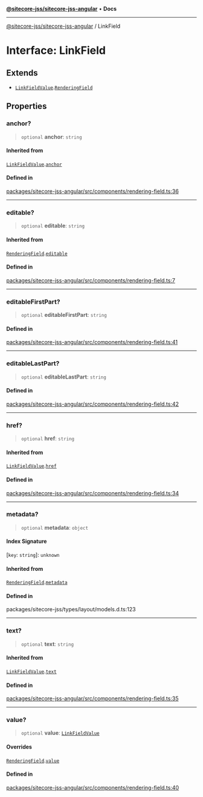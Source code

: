 [**@sitecore-jss/sitecore-jss-angular**](../README.md) • **Docs**

***

[@sitecore-jss/sitecore-jss-angular](../README.md) / LinkField

# Interface: LinkField

## Extends

- [`LinkFieldValue`](LinkFieldValue.md).[`RenderingField`](RenderingField.md)

## Properties

### anchor?

> `optional` **anchor**: `string`

#### Inherited from

[`LinkFieldValue`](LinkFieldValue.md).[`anchor`](LinkFieldValue.md#anchor)

#### Defined in

[packages/sitecore-jss-angular/src/components/rendering-field.ts:36](https://github.com/Sitecore/jss/blob/9cd15ca25619b116ad9c500eef4ef2dc9023209b/packages/sitecore-jss-angular/src/components/rendering-field.ts#L36)

***

### editable?

> `optional` **editable**: `string`

#### Inherited from

[`RenderingField`](RenderingField.md).[`editable`](RenderingField.md#editable)

#### Defined in

[packages/sitecore-jss-angular/src/components/rendering-field.ts:7](https://github.com/Sitecore/jss/blob/9cd15ca25619b116ad9c500eef4ef2dc9023209b/packages/sitecore-jss-angular/src/components/rendering-field.ts#L7)

***

### editableFirstPart?

> `optional` **editableFirstPart**: `string`

#### Defined in

[packages/sitecore-jss-angular/src/components/rendering-field.ts:41](https://github.com/Sitecore/jss/blob/9cd15ca25619b116ad9c500eef4ef2dc9023209b/packages/sitecore-jss-angular/src/components/rendering-field.ts#L41)

***

### editableLastPart?

> `optional` **editableLastPart**: `string`

#### Defined in

[packages/sitecore-jss-angular/src/components/rendering-field.ts:42](https://github.com/Sitecore/jss/blob/9cd15ca25619b116ad9c500eef4ef2dc9023209b/packages/sitecore-jss-angular/src/components/rendering-field.ts#L42)

***

### href?

> `optional` **href**: `string`

#### Inherited from

[`LinkFieldValue`](LinkFieldValue.md).[`href`](LinkFieldValue.md#href)

#### Defined in

[packages/sitecore-jss-angular/src/components/rendering-field.ts:34](https://github.com/Sitecore/jss/blob/9cd15ca25619b116ad9c500eef4ef2dc9023209b/packages/sitecore-jss-angular/src/components/rendering-field.ts#L34)

***

### metadata?

> `optional` **metadata**: `object`

#### Index Signature

 \[`key`: `string`\]: `unknown`

#### Inherited from

[`RenderingField`](RenderingField.md).[`metadata`](RenderingField.md#metadata)

#### Defined in

packages/sitecore-jss/types/layout/models.d.ts:123

***

### text?

> `optional` **text**: `string`

#### Inherited from

[`LinkFieldValue`](LinkFieldValue.md).[`text`](LinkFieldValue.md#text)

#### Defined in

[packages/sitecore-jss-angular/src/components/rendering-field.ts:35](https://github.com/Sitecore/jss/blob/9cd15ca25619b116ad9c500eef4ef2dc9023209b/packages/sitecore-jss-angular/src/components/rendering-field.ts#L35)

***

### value?

> `optional` **value**: [`LinkFieldValue`](LinkFieldValue.md)

#### Overrides

[`RenderingField`](RenderingField.md).[`value`](RenderingField.md#value)

#### Defined in

[packages/sitecore-jss-angular/src/components/rendering-field.ts:40](https://github.com/Sitecore/jss/blob/9cd15ca25619b116ad9c500eef4ef2dc9023209b/packages/sitecore-jss-angular/src/components/rendering-field.ts#L40)
